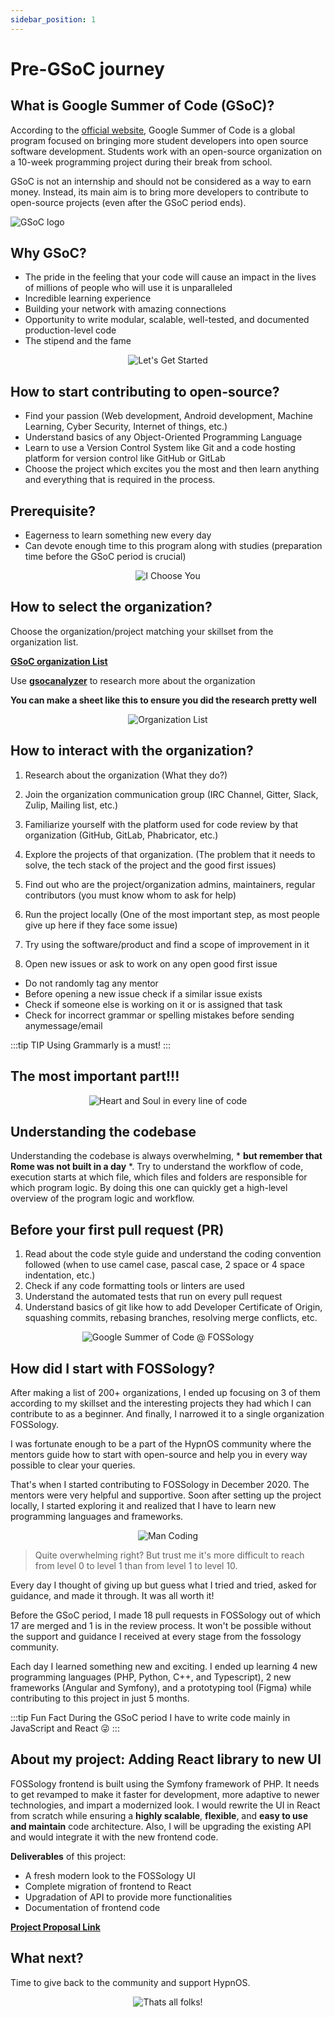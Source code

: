 ```yaml
---
sidebar_position: 1
---
```


# Pre-GSoC journey

## What is Google Summer of Code (GSoC)?

According to the [official website](https://summerofcode.withgoogle.com/), Google Summer of Code is a global program focused on bringing more student developers into open source software development. Students work with an open-source organization on a 10-week programming project during their break from school.

GSoC is not an internship and should not be considered as a way to earn money. Instead, its main aim is to bring more developers to contribute to open-source projects (even after the GSoC period ends).

![GSoC logo](./images/gsoc.png "Google Summer of Code")

## Why GSoC?

- The pride in the feeling that your code will cause an impact in the lives of millions of people who will use it is unparalleled
- Incredible learning experience
- Building your network with amazing connections
- Opportunity to write modular, scalable, well-tested, and documented production-level code
- The stipend and the fame

<p align="center">
  <img src="./images/lets-get-started.gif" alt="Let's Get Started"/>
</p>

## How to start contributing to open-source?

- Find your passion (Web development, Android development, Machine Learning, Cyber Security, Internet of things, etc.)
- Understand basics of any Object-Oriented Programming Language
- Learn to use a Version Control System like Git and a code hosting platform for version control like GitHub or GitLab
- Choose the project which excites you the most and then learn anything and everything that is required in the process.

## Prerequisite?

- Eagerness to learn something new every day
- Can devote enough time to this program along with studies (preparation time before the GSoC period is crucial)

<p align="center">
  <img src="./images/i-choose-you.gif" alt="I Choose You"/>
</p>

## How to select the organization?

Choose the organization/project matching your skillset from the organization list.

**[GSoC organization List](https://summerofcode.withgoogle.com/organizations)**

Use **[gsocanalyzer](https://sparsh1212.github.io/gsocanalyzer/)** to research more about the organization

**You can make a sheet like this to ensure you did the research pretty well**

<p align="center">
  <img src="./images/org-list.jpeg" alt="Organization List"/>
</p>

## How to interact with the organization?

1. Research about the organization (What they do?)

2. Join the organization communication group (IRC Channel, Gitter, Slack, Zulip, Mailing list, etc.)

3. Familiarize yourself with the platform used for code review by that organization (GitHub, GitLab, Phabricator, etc.)

4. Explore the projects of that organization. (The problem that it needs to solve, the tech stack of the project and the good first issues)

5. Find out who are the project/organization admins, maintainers, regular contributors (you must know whom to ask for help)

6. Run the project locally (One of the most important step, as most people give up here if they face some issue)

7. Try using the software/product and find a scope of improvement in it

8. Open new issues or ask to work on any open good first issue

  - Do not randomly tag any mentor
  - Before opening a new issue check if a similar issue exists
  - Check if someone else is working on it or is assigned that task
  - Check for incorrect grammar or spelling mistakes before sending anymessage/email

:::tip TIP
  Using Grammarly is a must!
:::

## The most important part!!!

<p align="center">
  <img src="./images/heart-and-soul.gif" alt="Heart and Soul in every line of code"/>
</p>

## Understanding the codebase

Understanding the codebase is always overwhelming, * **but remember that Rome was not built in a day** *. Try to understand the workflow of code, execution starts at which file, which files and folders are responsible for which program logic. By doing this one can quickly get a high-level overview of the program logic and workflow.

## Before your first pull request (PR)

1. Read about the code style guide and understand the coding convention followed (when to use camel case, pascal case, 2 space or 4 space indentation, etc.)
2. Check if any code formatting tools or linters are used
3. Understand the automated tests that run on every pull request
4. Understand basics of git like how to add Developer Certificate of Origin, squashing commits, rebasing branches, resolving merge conflicts, etc.

<p align="center">
  <img src="./images/gsoc-fossology.gif" alt="Google Summer of Code @ FOSSology"/>
</p>

## How did I start with FOSSology?

After making a list of 200+ organizations, I ended up focusing on 3 of them according to my skillset and the interesting projects they had which I can contribute to as a beginner. And finally, I narrowed it to a single organization FOSSology.

I was fortunate enough to be a part of the HypnOS community where the mentors guide how to start with open-source and help you in every way possible to clear your queries.

That's when I started contributing to FOSSology in December 2020. The mentors were very helpful and supportive. Soon after setting up the project locally, I started exploring it and realized that I have to learn new programming languages and frameworks.

<p align="center">
  <img src="./images/man-coding.gif" alt="Man Coding"/>
</p>

> Quite overwhelming right? But trust me it's more difficult to reach from level 0 to level 1 than from level 1 to level 10.

Every day I thought of giving up but guess what I tried and tried, asked for guidance, and made it through. It was all worth it!

Before the GSoC period, I made 18 pull requests in FOSSology out of which 17 are merged and 1 is in the review process. It won't be possible without the support and guidance I received at every stage from the fossology community.

Each day I learned something new and exciting. I ended up learning 4 new programming languages (PHP, Python, C++, and Typescript), 2 new frameworks (Angular and Symfony), and a prototyping tool (Figma) while contributing to this project in just 5 months.

:::tip Fun Fact
During the GSoC period I have to write code mainly in JavaScript and React 😜
:::

## About my project: Adding React library to new UI
FOSSology frontend is built using the Symfony framework of PHP. It needs to get revamped to make it faster for development, more adaptive to newer technologies, and impart a modernized look. I would rewrite the UI in React from scratch while ensuring a **highly scalable**, **flexible**, and **easy to use and maintain** code architecture. Also, I will be upgrading the existing API and would integrate it with the new frontend code.

**Deliverables** of this project:
- A fresh modern look to the FOSSology UI
- Complete migration of frontend to React
- Upgradation of API to provide more functionalities
- Documentation of frontend code

**[Project Proposal Link](https://docs.google.com/document/d/190Mo7QkR3DD8pVpS71uhzVWBkD0rTqxSCyu8k6hv5K0/edit?usp=sharing)**

## What next?

Time to give back to the community and support HypnOS.

<p align="center">
  <img src="./images/thats-all.gif" alt="Thats all folks!"/>
</p>